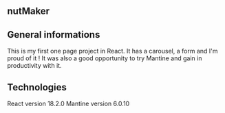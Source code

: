 ## nutMaker
## General informations 
This is my first one page project in React. It has a carousel, a form and I'm proud of it ! It was also a good opportunity to try Mantine and gain in productivity with it. 

## Technologies 
React version 18.2.0
Mantine version 6.0.10
